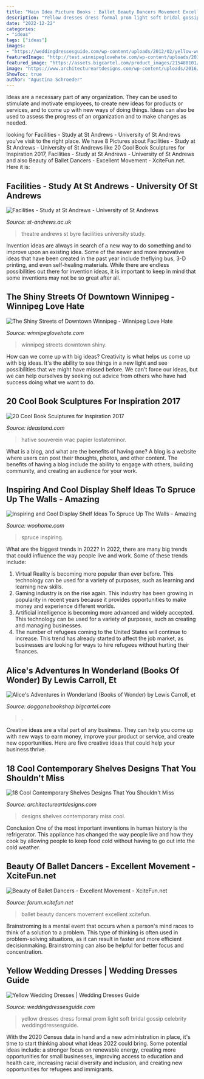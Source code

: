 ```yaml
---
title: "Main Idea Picture Books : Ballet Beauty Dancers Movement Excellent Xcitefun"
description: "Yellow dresses dress formal prom light soft bridal gossip celebrity weddingdressesguide"
date: "2022-12-22"
categories:
- "ideas"
tags: ["ideas"]
images:
- "https://weddingdressesguide.com/wp-content/uploads/2012/02/yellow-wedding-dresses.jpg"
featuredImage: "http://test.winnipeglovehate.com/wp-content/uploads/2014/03/8848340030_0a253e9d65_b.jpg"
featured_image: "https://assets.bigcartel.com/product_images/215480101/alice’s+adventures+in+wonderland.jpg?auto=format&amp;fit=max&amp;h=1200&amp;w=1200"
image: "https://www.architectureartdesigns.com/wp-content/uploads/2016/10/1-41-630x473.jpg"
ShowToc: true
author: "Agustina Schroeder"
---
```



Ideas are a necessary part of any organization. They can be used to stimulate and motivate employees, to create new ideas for products or services, and to come up with new ways of doing things. Ideas can also be used to assess the progress of an organization and to make changes as needed.

	

		
looking for Facilities - Study at St Andrews - University of St Andrews you've visit to the right place. We have 8 Pictures about Facilities - Study at St Andrews - University of St Andrews like 20 Cool Book Sculptures for Inspiration 2017, Facilities - Study at St Andrews - University of St Andrews and also Beauty of Ballet Dancers - Excellent Movement - XciteFun.net. Here it is:
		
    
## Facilities - Study At St Andrews - University Of St Andrews

<img loading=lazy src="https://www.st-andrews.ac.uk/assets/university/study-at-st-andrews/images/why-st-andrews/theatre-720x480.jpg" onerror="this.onerror=null;this.src='https://tse1.mm.bing.net/th?id=OIP.NZOw5LLiSLpqZC5-w3Mv-wHaE8&amp;pid=15.1';" alt="Facilities - Study at St Andrews - University of St Andrews">

_Source: st-andrews.ac.uk_

>theatre andrews st byre facilities university study. 

	

Invention ideas are always in search of a new way to do something and to improve upon an existing idea. Some of the newer and more innovative ideas that have been created in the past year include theflying bus, 3-D printing, and even self-healing materials. While there are endless possibilities out there for invention ideas, it is important to keep in mind that some inventions may not be so great after all.

    
## The Shiny Streets Of Downtown Winnipeg - Winnipeg Love Hate

<img loading=lazy src="http://test.winnipeglovehate.com/wp-content/uploads/2014/03/8848340030_0a253e9d65_b.jpg" onerror="this.onerror=null;this.src='https://tse1.mm.bing.net/th?id=OIP.GIE3GqYt1d_F0C6wsTAWRwHaE8&amp;pid=15.1';" alt="The Shiny Streets of Downtown Winnipeg - Winnipeg Love Hate">

_Source: winnipeglovehate.com_

>winnipeg streets downtown shiny. 

	

How can we come up with big ideas?
Creativity is what helps us come up with big ideas. It's the ability to see things in a new light and see possibilities that we might have missed before. We can't force our ideas, but we can help ourselves by seeking out advice from others who have had success doing what we want to do.

    
## 20 Cool Book Sculptures For Inspiration 2017

<img loading=lazy src="https://ideastand.com/wp-content/uploads/2014/05/book-sculptures/5-book-sculpture.jpg" onerror="this.onerror=null;this.src='https://tse1.mm.bing.net/th?id=OIP.KdW1DIJ2VtRMnNr49EZcsgHaLH&amp;pid=15.1';" alt="20 Cool Book Sculptures for Inspiration 2017">

_Source: ideastand.com_

>hative souverein vrac papier lostateminor. 

	

What is a blog, and what are the benefits of having one?
A blog is a website where users can post their thoughts, photos, and other content. The benefits of having a blog include the ability to engage with others, building community, and creating an audience for your work.

    
## Inspiring And Cool Display Shelf Ideas To Spruce Up The Walls - Amazing

<img loading=lazy src="https://www.woohome.com/wp-content/uploads/2015/11/display-shelves-woohome-7.jpg" onerror="this.onerror=null;this.src='https://tse4.mm.bing.net/th?id=OIP.49PYQ1sdtQywo8em3q91FAHaOw&amp;pid=15.1';" alt="Inspiring and Cool Display Shelf Ideas To Spruce Up The Walls - Amazing">

_Source: woohome.com_

>spruce inspiring. 

	

What are the biggest trends in 2022?
In 2022, there are many big trends that could influence the way people live and work. Some of these trends include: 
1) Virtual Reality is becoming more popular than ever before. This technology can be used for a variety of purposes, such as learning and learning new skills. 
2) Gaming industry is on the rise again. This industry has been growing in popularity in recent years because it provides opportunities to make money and experience different worlds. 
3) Artificial intelligence is becoming more advanced and widely accepted. This technology can be used for a variety of purposes, such as creating and managing businesses. 
4) The number of refugees coming to the United States will continue to increase. This trend has already started to affect the job market, as businesses are looking for ways to hire refugees without hurting their finances.

    
## Alice&#039;s Adventures In Wonderland (Books Of Wonder) By Lewis Carroll, Et

<img loading=lazy src="https://assets.bigcartel.com/product_images/215480101/alice’s+adventures+in+wonderland.jpg?auto=format&amp;fit=max&amp;h=1200&amp;w=1200" onerror="this.onerror=null;this.src='https://tse2.mm.bing.net/th?id=OIP.FvMVrPOBmBLEAANsHpK8QgHaLO&amp;pid=15.1';" alt="Alice&#039;s Adventures in Wonderland (Books of Wonder) by Lewis Carroll, et">

_Source: doggonebookshop.bigcartel.com_

>. 

	

Creative ideas are a vital part of any business. They can help you come up with new ways to earn money, improve your product or service, and create new opportunities. Here are five creative ideas that could help your business thrive.

    
## 18 Cool Contemporary Shelves Designs That You Shouldn&#039;t Miss

<img loading=lazy src="https://www.architectureartdesigns.com/wp-content/uploads/2016/10/1-41-630x473.jpg" onerror="this.onerror=null;this.src='https://tse4.mm.bing.net/th?id=OIP.DGszxNfvmP6dCgOWTJphpAHaFj&amp;pid=15.1';" alt="18 Cool Contemporary Shelves Designs That You Shouldn&#039;t Miss">

_Source: architectureartdesigns.com_

>designs shelves contemporary miss cool. 

	

Conclusion
One of the most important inventions in human history is the refrigerator. This appliance has changed the way people live and how they cook by allowing people to keep food cold without having to go out into the cold weather.

    
## Beauty Of Ballet Dancers - Excellent Movement - XciteFun.net

<img loading=lazy src="https://img.xcitefun.net/users/2010/08/207810,xcitefun-beauty-of-ballet-movements12.jpg" onerror="this.onerror=null;this.src='https://tse1.mm.bing.net/th?id=OIP.llr1JeeTctd0XiaARqkkVAHaJ4&amp;pid=15.1';" alt="Beauty of Ballet Dancers - Excellent Movement - XciteFun.net">

_Source: forum.xcitefun.net_

>ballet beauty dancers movement excellent xcitefun. 

	

Brainstroming is a mental event that occurs when a person's mind races to think of a solution to a problem. This type of thinking is often used in problem-solving situations, as it can result in faster and more efficient decisionmaking. Brainstroming can also be helpful for better focus and concentration.

    
## Yellow Wedding Dresses | Wedding Dresses Guide

<img loading=lazy src="https://weddingdressesguide.com/wp-content/uploads/2012/02/yellow-wedding-dresses.jpg" onerror="this.onerror=null;this.src='https://tse1.mm.bing.net/th?id=OIP.SNkJYnlnINNA9hggynQQ0AHaLD&amp;pid=15.1';" alt="Yellow Wedding Dresses | Wedding Dresses Guide">

_Source: weddingdressesguide.com_

>yellow dresses dress formal prom light soft bridal gossip celebrity weddingdressesguide. 

	

With the 2020 Census data in hand and a new administration in place, it's time to start thinking about what ideas 2022 could bring. Some potential ideas include: a stronger focus on renewable energy, creating more opportunities for small businesses, improving access to education and health care, increasing racial diversity and inclusion, and creating new opportunities for refugees and immigrants.


